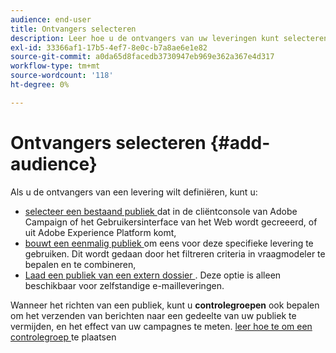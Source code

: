 ```yaml
---
audience: end-user
title: Ontvangers selecteren
description: Leer hoe u de ontvangers van uw leveringen kunt selecteren
exl-id: 33366af1-17b5-4ef7-8e0c-b7a8ae6e1e82
source-git-commit: a0da65d8facedb3730947eb969e362a367e4d317
workflow-type: tm+mt
source-wordcount: '118'
ht-degree: 0%

---
```


# Ontvangers selecteren {#add-audience}

Als u de ontvangers van een levering wilt definiëren, kunt u:

* [ selecteer een bestaand publiek ](add-audience.md) dat in de cliëntconsole van Adobe Campaign of het Gebruikersinterface van het Web wordt gecreeerd, of uit Adobe Experience Platform komt,
* [ bouwt een eenmalig publiek ](one-time-audience.md) om eens voor deze specifieke levering te gebruiken. Dit wordt gedaan door het filtreren criteria in vraagmodeler te bepalen en te combineren,
* [ Laad een publiek van een extern dossier ](file-audience.md). Deze optie is alleen beschikbaar voor zelfstandige e-mailleveringen.

Wanneer het richten van een publiek, kunt u **controlegroepen** ook bepalen om het verzenden van berichten naar een gedeelte van uw publiek te vermijden, en het effect van uw campagnes te meten. [ leer hoe te om een controlegroep ](control-group.md) te plaatsen

